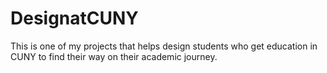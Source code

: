 # DesignatCUNY
This is one of my projects that helps design students who get education in CUNY to find their way on their academic journey.
